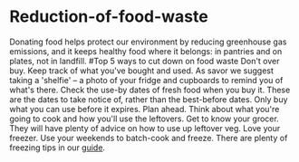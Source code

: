 # Reduction-of-food-waste
Donating food helps protect our environment by reducing greenhouse gas emissions, and it keeps healthy food where it belongs: in pantries and on plates, not in landfill.
#Top 5 ways to cut down on food waste
Don't over buy. Keep track of what you've bought and used. As savor we suggest taking a 'shelfie' – a photo of your fridge and cupboards to remind you of what's there.
Check the use-by dates of fresh food when you buy it. These are the dates to take notice of, rather than the best-before dates. Only buy what you can use before it expires.
Plan ahead. Think about what you're going to cook and how you'll use the leftovers.
Get to know your grocer. They will have plenty of advice on how to use up leftover veg.
Love your freezer. Use your weekends to batch-cook and freeze. There are plenty of freezing tips in our [guide](www.savor.com).
